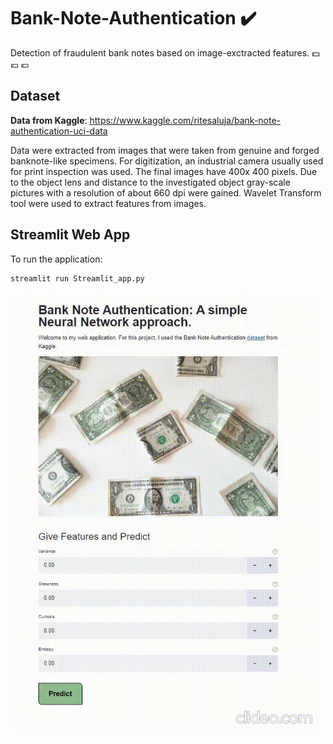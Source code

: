 # Bank-Note-Authentication :heavy_check_mark:

Detection of fraudulent bank notes based on image-exctracted features. :dollar: :pound: :euro:


## Dataset
**Data from Kaggle**: https://www.kaggle.com/ritesaluja/bank-note-authentication-uci-data

Data were extracted from images that were taken from genuine and forged banknote-like specimens. For digitization, an industrial camera usually used for print inspection was used. The final images have 400x 400 pixels. Due to the object lens and distance to the investigated object gray-scale pictures with a resolution of about 660 dpi were gained. Wavelet Transform tool were used to extract features from images.

## Streamlit Web App

To run the application:
```
streamlit run Streamlit_app.py
```
<img src="Demo/demp.gif" width="500" />

